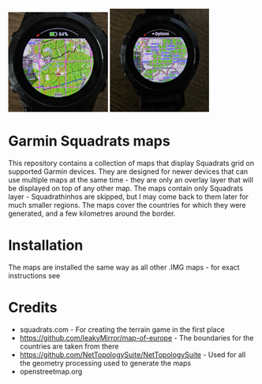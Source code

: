 <p float="left">
<img src="https://raw.githubusercontent.com/forkerer/GarminSquadratsMaps/refs/heads/main/Assets/watch1.jpg" width=40%>
<img src="https://raw.githubusercontent.com/forkerer/GarminSquadratsMaps/refs/heads/main/Assets/watch2.jpg" width=40%>
</p>

# Garmin Squadrats maps
This repository contains a collection of maps that display Squadrats grid on supported Garmin devices. They are designed for newer devices that can use multiple maps at the same time - they are only an overlay layer that will be displayed on top of any other map. The maps contain only Squadrats layer - Squadrathinhos are skipped, but I may come back to them later for much smaller regions. The maps cover the countries for which they were generated, and a few kilometres around the border.

# Installation
The maps are installed the same way as all other .IMG maps - for exact instructions see

# Credits
- squadrats.com - For creating the terrain game in the first place
- https://github.com/leakyMirror/map-of-europe - The boundaries for the countries are taken from there
- https://github.com/NetTopologySuite/NetTopologySuite - Used for all the geometry processing used to generate the maps
- openstreetmap.org
